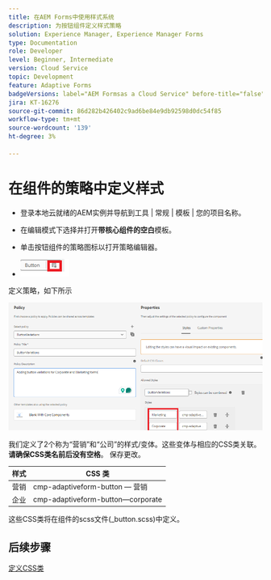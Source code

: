 ```yaml
---
title: 在AEM Forms中使用样式系统
description: 为按钮组件定义样式策略
solution: Experience Manager, Experience Manager Forms
type: Documentation
role: Developer
level: Beginner, Intermediate
version: Cloud Service
topic: Development
feature: Adaptive Forms
badgeVersions: label="AEM Formsas a Cloud Service" before-title="false"
jira: KT-16276
source-git-commit: 86d282b426402c9ad6be84e9db92598d0dc54f85
workflow-type: tm+mt
source-wordcount: '139'
ht-degree: 3%

---
```


# 在组件的策略中定义样式

* 登录本地云就绪的AEM实例并导航到工具 | 常规 | 模板 | 您的项目名称。

* 在编辑模式下选择并打开&#x200B;**带核心组件的空白**&#x200B;模板。
* 单击按钮组件的策略图标以打开策略编辑器。

* ![按钮策略](assets/button-policy.png)

定义策略，如下所示

![button-policy-details](assets/styling-policy.png)

我们定义了2个称为“营销”和“公司”的样式/变体。这些变体与相应的CSS类关联。**请确保CSS类名前后没有空格**。
保存更改。

| 样式 | CSS 类 |
|-----------|------------------------------------|
| 营销 | cmp-adaptiveform-button — 营销 |
| 企业 | cmp-adaptiveform-button—corporate |

这些CSS类将在组件的scss文件(_button.scss)中定义。

## 后续步骤

[定义CSS类](./create-variations.md)
